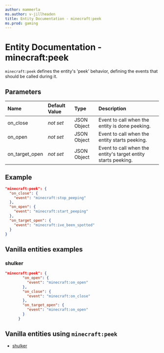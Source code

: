 ```yaml
---
author: mammerla
ms.author: v-jillheaden
title: Entity Documentation - minecraft:peek
ms.prod: gaming
---
```


# Entity Documentation - minecraft:peek

`minecraft:peek` defines the entity's 'peek' behavior, defining the events that should be called during it.

## Parameters

|Name |Default Value  |Type  |Description  |
|:----------|:----------|:----------|:----------|
| on_close| *not set*| JSON Object | Event to call when the entity is done peeking. |
| on_open| *not set*| JSON Object | Event to call when the entity starts peeking. |
| on_target_open| *not set*| JSON Object | Event to call when the entity's target entity starts peeking. |

## Example

```json
"minecraft:peek": {
  "on_close": {
    "event": "minecraft:stop_peeping"
  },
  "on_open": {
    "event": "minecraft:start_peeping"
  },
  "on_target_open": {
    "event": "minecraft:ive_been_spotted"
  }
}
```

## Vanilla entities examples

### shulker

```json
"minecraft:peek": {
        "on_open": {
          "event": "minecraft:on_open"
        },
        "on_close": {
          "event": "minecraft:on_close"
        },
        "on_target_open": {
          "event": "minecraft:on_open"
        }
      }
```

## Vanilla entities using `minecraft:peek`

- [shulker](../../../../Source/VanillaBehaviorPack_Snippets/entities/shulker.md)